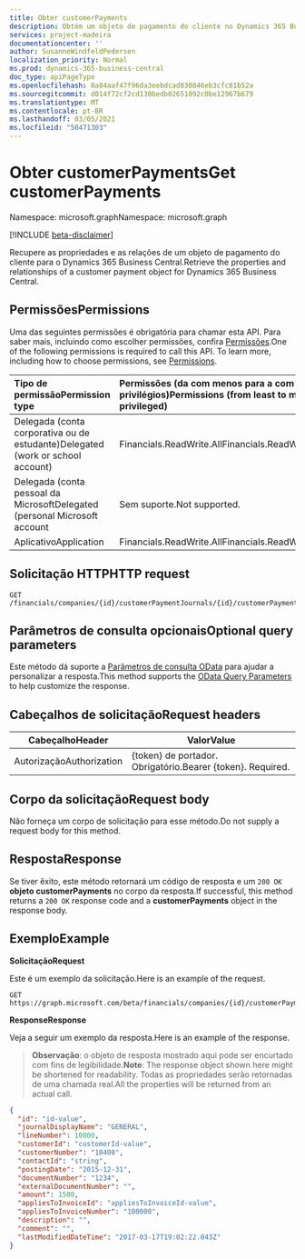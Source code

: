 ```yaml
---
title: Obter customerPayments
description: Obtém um objeto de pagamento do cliente no Dynamics 365 Business Central.
services: project-madeira
documentationcenter: ''
author: SusanneWindfeldPedersen
localization_priority: Normal
ms.prod: dynamics-365-business-central
doc_type: apiPageType
ms.openlocfilehash: 8a84aaf47f96da3eebdcad830846eb3cfc81b52a
ms.sourcegitcommit: d014f72cf2cd130bedb02651092c0be12967b679
ms.translationtype: MT
ms.contentlocale: pt-BR
ms.lasthandoff: 03/05/2021
ms.locfileid: "50471303"
---
```

# <a name="get-customerpayments"></a><span data-ttu-id="accc6-103">Obter customerPayments</span><span class="sxs-lookup"><span data-stu-id="accc6-103">Get customerPayments</span></span>

<span data-ttu-id="accc6-104">Namespace: microsoft.graph</span><span class="sxs-lookup"><span data-stu-id="accc6-104">Namespace: microsoft.graph</span></span>

[!INCLUDE [beta-disclaimer](../../includes/beta-disclaimer.md)]

<span data-ttu-id="accc6-105">Recupere as propriedades e as relações de um objeto de pagamento do cliente para o Dynamics 365 Business Central.</span><span class="sxs-lookup"><span data-stu-id="accc6-105">Retrieve the properties and relationships of a customer payment object for Dynamics 365 Business Central.</span></span>

## <a name="permissions"></a><span data-ttu-id="accc6-106">Permissões</span><span class="sxs-lookup"><span data-stu-id="accc6-106">Permissions</span></span>
<span data-ttu-id="accc6-p101">Uma das seguintes permissões é obrigatória para chamar esta API. Para saber mais, incluindo como escolher permissões, confira [Permissões](/graph/permissions-reference).</span><span class="sxs-lookup"><span data-stu-id="accc6-p101">One of the following permissions is required to call this API. To learn more, including how to choose permissions, see [Permissions](/graph/permissions-reference).</span></span>

|<span data-ttu-id="accc6-109">Tipo de permissão</span><span class="sxs-lookup"><span data-stu-id="accc6-109">Permission type</span></span> |<span data-ttu-id="accc6-110">Permissões (da com menos para a com mais privilégios)</span><span class="sxs-lookup"><span data-stu-id="accc6-110">Permissions (from least to most privileged)</span></span>|
|:---------------|:------------------------------------------|
|<span data-ttu-id="accc6-111">Delegada (conta corporativa ou de estudante)</span><span class="sxs-lookup"><span data-stu-id="accc6-111">Delegated (work or school account)</span></span>|<span data-ttu-id="accc6-112">Financials.ReadWrite.All</span><span class="sxs-lookup"><span data-stu-id="accc6-112">Financials.ReadWrite.All</span></span> |
|<span data-ttu-id="accc6-113">Delegada (conta pessoal da Microsoft</span><span class="sxs-lookup"><span data-stu-id="accc6-113">Delegated (personal Microsoft account</span></span>|<span data-ttu-id="accc6-114">Sem suporte.</span><span class="sxs-lookup"><span data-stu-id="accc6-114">Not supported.</span></span>|
|<span data-ttu-id="accc6-115">Aplicativo</span><span class="sxs-lookup"><span data-stu-id="accc6-115">Application</span></span>|<span data-ttu-id="accc6-116">Financials.ReadWrite.All</span><span class="sxs-lookup"><span data-stu-id="accc6-116">Financials.ReadWrite.All</span></span>|

## <a name="http-request"></a><span data-ttu-id="accc6-117">Solicitação HTTP</span><span class="sxs-lookup"><span data-stu-id="accc6-117">HTTP request</span></span>

```
GET /financials/companies/{id}/customerPaymentJournals/{id}/customerPayments/{id}
```

## <a name="optional-query-parameters"></a><span data-ttu-id="accc6-118">Parâmetros de consulta opcionais</span><span class="sxs-lookup"><span data-stu-id="accc6-118">Optional query parameters</span></span>
<span data-ttu-id="accc6-119">Este método dá suporte a [Parâmetros de consulta OData](/graph/query-parameters) para ajudar a personalizar a resposta.</span><span class="sxs-lookup"><span data-stu-id="accc6-119">This method supports the [OData Query Parameters](/graph/query-parameters) to help customize the response.</span></span>

## <a name="request-headers"></a><span data-ttu-id="accc6-120">Cabeçalhos de solicitação</span><span class="sxs-lookup"><span data-stu-id="accc6-120">Request headers</span></span>
|<span data-ttu-id="accc6-121">Cabeçalho</span><span class="sxs-lookup"><span data-stu-id="accc6-121">Header</span></span>|<span data-ttu-id="accc6-122">Valor</span><span class="sxs-lookup"><span data-stu-id="accc6-122">Value</span></span>|
|------|-----|
|<span data-ttu-id="accc6-123">Autorização</span><span class="sxs-lookup"><span data-stu-id="accc6-123">Authorization</span></span>  |<span data-ttu-id="accc6-p102">{token} de portador. Obrigatório.</span><span class="sxs-lookup"><span data-stu-id="accc6-p102">Bearer {token}. Required.</span></span> |

## <a name="request-body"></a><span data-ttu-id="accc6-126">Corpo da solicitação</span><span class="sxs-lookup"><span data-stu-id="accc6-126">Request body</span></span>
<span data-ttu-id="accc6-127">Não forneça um corpo de solicitação para esse método.</span><span class="sxs-lookup"><span data-stu-id="accc6-127">Do not supply a request body for this method.</span></span>

## <a name="response"></a><span data-ttu-id="accc6-128">Resposta</span><span class="sxs-lookup"><span data-stu-id="accc6-128">Response</span></span>
<span data-ttu-id="accc6-129">Se tiver êxito, este método retornará um código de resposta e um `200 OK` **objeto customerPayments** no corpo da resposta.</span><span class="sxs-lookup"><span data-stu-id="accc6-129">If successful, this method returns a `200 OK` response code and a **customerPayments** object in the response body.</span></span>

## <a name="example"></a><span data-ttu-id="accc6-130">Exemplo</span><span class="sxs-lookup"><span data-stu-id="accc6-130">Example</span></span>

<span data-ttu-id="accc6-131">**Solicitação**</span><span class="sxs-lookup"><span data-stu-id="accc6-131">**Request**</span></span>

<span data-ttu-id="accc6-132">Este é um exemplo da solicitação.</span><span class="sxs-lookup"><span data-stu-id="accc6-132">Here is an example of the request.</span></span>
```http
GET https://graph.microsoft.com/beta/financials/companies/{id}/customerPaymentJournals/{id}/customerPayments/{id}
```

<span data-ttu-id="accc6-133">**Response**</span><span class="sxs-lookup"><span data-stu-id="accc6-133">**Response**</span></span>

<span data-ttu-id="accc6-134">Veja a seguir um exemplo da resposta.</span><span class="sxs-lookup"><span data-stu-id="accc6-134">Here is an example of the response.</span></span> 

> <span data-ttu-id="accc6-135">**Observação**: o objeto de resposta mostrado aqui pode ser encurtado com fins de legibilidade.</span><span class="sxs-lookup"><span data-stu-id="accc6-135">**Note**: The response object shown here might be shortened for readability.</span></span> <span data-ttu-id="accc6-136">Todas as propriedades serão retornadas de uma chamada real.</span><span class="sxs-lookup"><span data-stu-id="accc6-136">All the properties will be returned from an actual call.</span></span>

```json
{
  "id": "id-value",
  "journalDisplayName": "GENERAL",
  "lineNumber": 10000,
  "customerId": "customerId-value",
  "customerNumber": "10400",
  "contactId": "string",
  "postingDate": "2015-12-31",
  "documentNumber": "1234",
  "externalDocumentNumber": "",
  "amount": 1500,
  "appliesToInvoiceId": "appliesToInvoiceId-value",
  "appliesToInvoiceNumber": "100000",
  "description": "",
  "comment": "",
  "lastModifiedDateTime": "2017-03-17T19:02:22.043Z"
}
```



